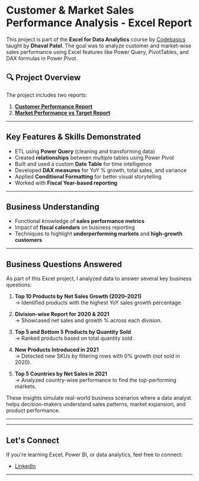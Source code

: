 #  Customer & Market Sales Performance Analysis - Excel Report

This project is part of the **Excel for Data Analytics** course by [Codebasics](https://www.codebasics.io/) taught by **Dhaval Patel**. The goal was to analyze customer and market-wise sales performance using Excel features like Power Query, PivotTables, and DAX formulas in Power Pivot.

## 🔍 Project Overview

The project includes two reports:
1. **[Customer Performance Report](https://github.com/sindhujak785/Excel--Sales-Analysis/blob/main/Customer%20performance%20Report.pdf)**
2. **[Market Performance vs Target Report](https://github.com/sindhujak785/Excel--Sales-Analysis/blob/main/Market%20Performance%20vs%20Target%20Report.pdf)**



---

##  Key Features & Skills Demonstrated

-  ETL using **Power Query** (cleaning and transforming data)
-  Created **relationships** between multiple tables using Power Pivot
-  Built and used a custom **Date Table** for time intelligence
-  Developed **DAX measures** for YoY % growth, total sales, and variance
-  Applied **Conditional Formatting** for better visual storytelling
-  Worked with **Fiscal Year-based reporting**

---

##  Business Understanding

- Functional knowledge of **sales performance metrics**
- Impact of **fiscal calendars** on business reporting
- Techniques to highlight **underperforming markets** and **high-growth customers**

---
##  Business Questions Answered

As part of this Excel project, I analyzed data to answer several key business questions:

1.  **Top 10 Products by Net Sales Growth (2020–2021)**  
   → Identified products with the highest YoY sales growth percentage.

2.  **Division-wise Report for 2020 & 2021**  
   → Showcased net sales and growth % across each division.

3.  **Top 5 and Bottom 5 Products by Quantity Sold**  
   → Ranked products based on total quantity sold.

4.  **New Products Introduced in 2021**  
   → Detected new SKUs by filtering rows with 0% growth (not sold in 2020).

5.  **Top 5 Countries by Net Sales in 2021**  
   → Analyzed country-wise performance to find the top-performing markets.

These insights simulate real-world business scenarios where a data analyst helps decision-makers understand sales patterns, market expansion, and product performance.


---




---

##  Let's Connect

If you're learning Excel, Power BI, or data analytics, feel free to connect:

- [LinkedIn](https://www.linkedin.com/in/sindhuja-kumari-74908b344/)  


---


